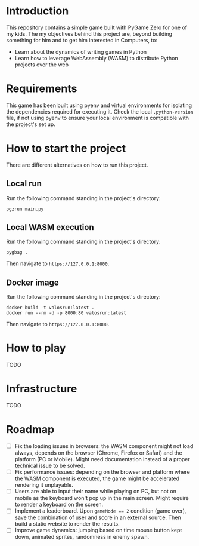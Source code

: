 # Introduction

This repository contains a simple game built with PyGame Zero for one of my kids. The my objectives behind this project are, beyond building something for him and to get him interested in Computers, to:
- Learn about the dynamics of writing games in Python
- Learn how to leverage WebAssembly (WASM) to distribute Python projects over the web

# Requirements

This game has been built using pyenv and virtual environments for isolating the dependencies required for executing it. Check the local `.python-version` file, if not using pyenv to ensure your local environment is compatible with the project's set up.

# How to start the project

There are different alternatives on how to run this project.

## Local run

Run the following command standing in the project's directory:

```
pgzrun main.py
```

## Local WASM execution

Run the following command standing in the project's directory:

```
pygbag .
```

Then navigate to `https://127.0.0.1:8000`.

## Docker image

Run the following command standing in the project's directory:

```
docker build -t valosrun:latest .
docker run --rm -d -p 8000:80 valosrun:latest
```

Then navigate to `https://127.0.0.1:8000`.

# How to play

TODO

# Infrastructure

TODO

# Roadmap

- [ ] Fix the loading issues in browsers: the WASM component might not load always, depends on the browser (Chrome, Firefox or Safari) and the platform (PC or Mobile). Might need documentation instead of a proper technical issue to be solved.
- [ ] Fix performance issues: depending on the browser and platform where the WASM component is executed, the game might be accelerated rendering it unplayable.
- [ ] Users are able to input their name while playing on PC, but not on mobile as the keyboard won't pop up in the main screen. Might require to render a keyboard on the screen.
- [ ] Implement a leaderboard. Upon `gameMode == 2` condition (game over), save the combination of user and score in an external source. Then build a static website to render the results.
- [ ] Improve game dynamics: jumping based on time mouse button kept down, animated sprites, randomness in enemy spawn.